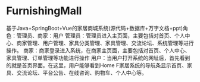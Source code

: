 # FurnishingMall
基于Java+SpringBoot+Vue的家居商城系统(源代码+数据库+万字文档+ppt)角色：管理员、商家：用户  管理员：管理员进入主页面，主要包括对首页、个人中心、商家管理、用户管理、家具分类管理、家具管理、交流论坛、系统管理等进行操作。  商家：商家登录进入系统，在商家主页面，主要包括对首页、个人中心、家具管理、订单管理等功能进行操作  用户：当用户打开系统的网址后，首先看到的就是首页界面。在这里，用户能够看到Home F家居系统的导航条显示首页、家具、交流论坛、平台公告、在线咨询、购物车、个人中心等。
